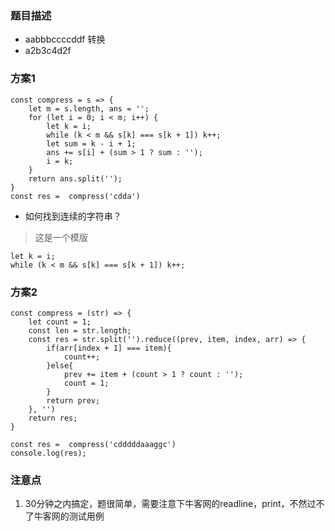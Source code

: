 ### 题目描述
* aabbbccccddf 转换
* a2b3c4d2f

### 方案1
```
const compress = s => {
    let m = s.length, ans = '';
    for (let i = 0; i < m; i++) {
        let k = i;
        while (k < m && s[k] === s[k + 1]) k++;
        let sum = k - i + 1;
        ans += s[i] + (sum > 1 ? sum : '');
        i = k;
    }
    return ans.split('');
}
const res =  compress('cdda')
```

* 如何找到连续的字符串？
> 这是一个模版
```
let k = i;
while (k < m && s[k] === s[k + 1]) k++;
```


### 方案2
```
const compress = (str) => {
    let count = 1;
    const len = str.length;
    const res = str.split('').reduce((prev, item, index, arr) => {
        if(arr[index + 1] === item){
            count++;
        }else{
            prev += item + (count > 1 ? count : '');
            count = 1;
        }
        return prev;
    }, '')
    return res;
}

const res =  compress('cdddddaaaggc')
console.log(res);
```

### 注意点
1. 30分钟之内搞定，题很简单，需要注意下牛客网的readline，print，不然过不了牛客网的测试用例